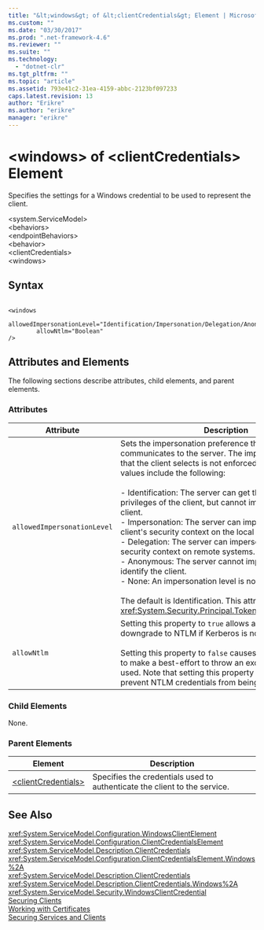 ```yaml
---
title: "&lt;windows&gt; of &lt;clientCredentials&gt; Element | Microsoft Docs"
ms.custom: ""
ms.date: "03/30/2017"
ms.prod: ".net-framework-4.6"
ms.reviewer: ""
ms.suite: ""
ms.technology: 
  - "dotnet-clr"
ms.tgt_pltfrm: ""
ms.topic: "article"
ms.assetid: 793e41c2-31ea-4159-abbc-2123bf097233
caps.latest.revision: 13
author: "Erikre"
ms.author: "erikre"
manager: "erikre"
---
```

# &lt;windows&gt; of &lt;clientCredentials&gt; Element
Specifies the settings for a Windows credential to be used to represent the client.  
  
 \<system.ServiceModel>  
\<behaviors>  
\<endpointBehaviors>  
\<behavior>  
\<clientCredentials>  
\<windows>  
  
## Syntax  
  
```  
  
<windows   
    allowedImpersonationLevel="Identification/Impersonation/Delegation/Anonymous/None"  
        allowNtlm="Boolean"  
/>  
```  
  
## Attributes and Elements  
 The following sections describe attributes, child elements, and parent elements.  
  
### Attributes  
  
|Attribute|Description|  
|---------------|-----------------|  
|`allowedImpersonationLevel`|Sets the impersonation preference that the client communicates to the server. The impersonation mode that the client selects is not enforced on the server. Valid values include the following:<br /><br /> -   Identification: The server can get the identity and privileges of the client, but cannot impersonate the client.<br />-   Impersonation: The server can impersonate the client's security context on the local system.<br />-   Delegation: The server can impersonate the client's security context on remote systems.<br />-   Anonymous: The server cannot impersonate or identify the client.<br />-   None: An impersonation level is not assigned.<br /><br /> The default is Identification. This attribute is of type <xref:System.Security.Principal.TokenImpersonationLevel>.|  
|`allowNtlm`|Setting this property to `true` allows authentication to downgrade to NTLM if Kerberos is not available.<br /><br /> Setting this property to `false` causes [!INCLUDE[indigo1](../../../../../includes/indigo1-md.md)] to make a best-effort to throw an exception if NTLM is used. Note that setting this property to `false` may not prevent NTLM credentials from being sent over the wire.|  
  
### Child Elements  
 None.  
  
### Parent Elements  
  
|Element|Description|  
|-------------|-----------------|  
|[\<clientCredentials>](../../../../../docs/framework/configuring-apps/file-schema/wcf/clientcredentials.md)|Specifies the credentials used to authenticate the client to the service.|  
  
## See Also  
 <xref:System.ServiceModel.Configuration.WindowsClientElement>   
 <xref:System.ServiceModel.Configuration.ClientCredentialsElement>   
 <xref:System.ServiceModel.Description.ClientCredentials>   
 <xref:System.ServiceModel.Configuration.ClientCredentialsElement.Windows%2A>   
 <xref:System.ServiceModel.Description.ClientCredentials>   
 <xref:System.ServiceModel.Description.ClientCredentials.Windows%2A>   
 <xref:System.ServiceModel.Security.WindowsClientCredential>   
 [Securing Clients](../../../../../docs/framework/wcf/securing-clients.md)   
 [Working with Certificates](../../../../../docs/framework/wcf/feature-details/working-with-certificates.md)   
 [Securing Services and Clients](../../../../../docs/framework/wcf/feature-details/securing-services-and-clients.md)
